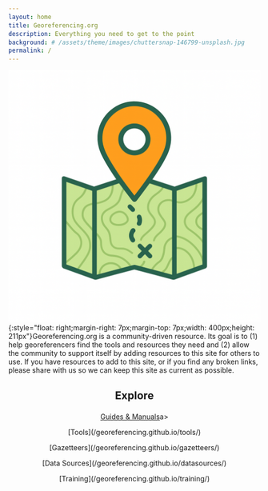 ```yaml
---
layout: home
title: Georeferencing.org
description: Everything you need to get to the point
background: # /assets/theme/images/chuttersnap-146799-unsplash.jpg
permalink: /
---
```


![Georef_Logo_White.png](/assets/logos/Georef_Logo_White.png){:style="float: right;margin-right: 7px;margin-top: 7px;width: 400px;height: 211px"}Georeferencing.org is a community-driven resource. Its goal is to (1) help georeferencers find the tools and resources they need and (2) allow the community to support itself by adding resources to this site for others to use. If you have resources to add to this site, or if you find any broken links, please share with us so we can keep this site as current as possible.

## <p style="text-align:center;">Explore</p>
<p style="text-align:center;"><a href="/georeferencing.github.io/documentation/">Guides & Manuals</a>a></p>
<p style="text-align:center;">[Tools](/georeferencing.github.io/tools/)</p>
<p style="text-align:center;">[Gazetteers](/georeferencing.github.io/gazetteers/)</p>
<p style="text-align:center;">[Data Sources](/georeferencing.github.io/datasources/)</p>
<p style="text-align:center;">[Training](/georeferencing.github.io/training/)</p>
